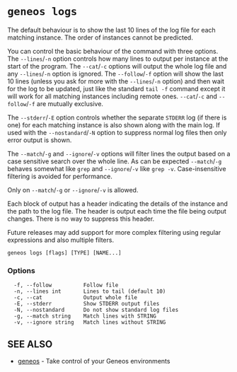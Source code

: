 # `geneos logs`

The default behaviour is to show the last 10 lines of the log file for each matching instance. The order of instances cannot be predicted.

You can control the basic behaviour of the command with three options. The `--lines`/`-n` option controls how many lines to output per instance at the start of the program. The `--cat`/`-c` options will output the whole log file and any `--lines`/`-n` option is ignored. The `--follow`/`-f` option will show the last 10 lines (unless you ask for more with the `--lines`/`-n` option) and then wait for the log to be updated, just like the standard `tail -f` command except it will work for all matching instances including remote ones. `--cat`/`-c` and `--follow`/`-f` are mutually exclusive.

The `--stderr`/`-E` option controls whether the separate `STDERR` log (if there is one) for each matching instance is also shown along with the main log. If used with the `--nostandard`/`-N` option to suppress normal log files then only error output is shown.

The `--match`/`-g` and `--ignore`/`-v` options will filter lines the output based on a case sensitive search over the whole line. As can be expected `--match`/`-g` behaves somewhat like `grep` and `--ignore`/`-v` like `grep -v`. Case-insensitive filtering is avoided for performance.

Only on `--match`/`-g` or `--ignore`/`-v` is allowed.

Each block of output has a header indicating the details of the instance and the path to the log file. The header is output each time the file being output changes. There is no way to suppress this header.

Future releases may add support for more complex filtering using regular expressions and also multiple filters.

```text
geneos logs [flags] [TYPE] [NAME...]
```

### Options

```text
  -f, --follow          Follow file
  -n, --lines int       Lines to tail (default 10)
  -c, --cat             Output whole file
  -E, --stderr          Show STDERR output files
  -N, --nostandard      Do not show standard log files
  -g, --match string    Match lines with STRING
  -v, --ignore string   Match lines without STRING
```

## SEE ALSO

* [geneos](geneos.md)	 - Take control of your Geneos environments
